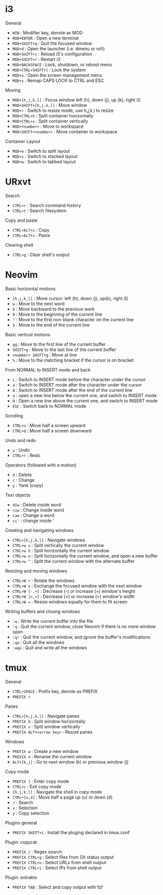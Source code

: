 # i3 
General

- `WIN` : Modifier key, denote as MOD
- `MOD+ENTER` : Open a new terminal
- `MOD+SHIFT+q` : Quit the focused window
- `MOD+d` : Open the launcher (i.e. dmenu or rofi)
- `MOD+SHIFT+c` : Reload i3's configuration
- `MOD+SHIFT+r` : Restart i3
- `MOD+BACKSPACE` : Lock, shutdown, or reboot menu
- `MOD+CTRL+SHIFT+l` : Lock the system
- `MOD+x` : Open the screen management menu
- `MOD+z` : Remap CAPS LOCK to CTRL and ESC

Moving

- `MOD+[h,j,k,l]` : Focus window left (h), down (j), up (k), right (l)
- `MOD+SHIFT+[h,j,k,l]` : Move window
- `MOD+r` : Switch to resize mode, use h,j,k,l to resize
- `MOD+CTRL+h` : Split container horizontally
- `MOD+CTRL+v` : Split container vertically
- `MOD+<number>` : Move to workspace <number>
- `MOD+SHIFT+<number>` : Move container to workspace <number>

Container Layout

- `MOD+e` : Switch to split layout
- `MOD+s` : Switch to stacked layout
- `MOD+w` : Switch to tabbed layout


# URxvt
Search 

- `CTRL+r` : Search command history
- `CTRL+t` : Search filesystem 

Copy and paste

- `CTRL+ALT+c` : Copy
- `CTRL+ALT+v` : Paste

Clearing shell

- `CTRL+g` : Clear shell's output


# Neovim
Basic horizontal motions

- `[h,j,k,l]` : Move cursor: left (h), down (j), up(k), right (l)
- `w` : Move to the next word
- `b` : Move backward to the previous work
- `0` : Move to the beginning of the current line
- `^` : Move to the first non-blank character on the current line
- `$` : Move to the end of the current line

Basic vertical motions

- `gg` : Move to the first line of the current buffer
- `SHIFT+g` : Move to the last line of the current buffer
- `<number> SHIFT+g` : Move at line <number>
- `%` : Move to the matching bracket if the cursor is on bracket

From NORMAL to INSERT mode and back

- `i` : Switch to INSERT mode before the character under the cursor
- `a` : Switch to INSERT mode after the character under the cursor
- `A` : Switch to INSERT mode after the end of the current line
- `o` : open a new line below the current one, and switch to INSERT mode
- `O` : Open a new line above the current one, and switch to INSERT mode
- `ESC` : Switch back to NORMAL mode

Scrolling

- `CTRL+u` : Move half a screen upward
- `CTRL+d` : Move half a screen downward

Undo and redo

- `u` : Undo
- `CTRL+r` : Redo

Operators (followed with a motion)

- `d` : Delete
- `c` : Change
- `y` : Yank (copy)

Text objects

- `diw` : Delete inside word
- `ciw` : Change inside word
- `caw` : Change a word
- `ci'` : change inside '

Creating and navigating windows

- `CTRL+[h,j,k,l]` : Navigate windows
- `CTRL+w v` : Split vertically the current window
- `CTRL+w h` : Split horizontally the current window
- `CTRL+w n` : Split horizontally the current window, and open a new buffer
- `CTRL+w ^` : Split the current window with the alternate buffer

Resizing and moving windows

- `CTRL+W r` : Rotate the windows
- `CTRL+W x` : Exchange the focused window with the next window
- `CTRL+W [-,+]` : Decrease (-) or increase (+) window's height
- `CTRL+W [<,>]` : Decrease (<) or increase (>) window's width
- `CTRL+W =` : Resize windows equally for them to fit screen

Writing buffers and closing windows

- `:w` : Write the current buffer into the file
- `:q` : Quit the current window, close Neovim if there is no more window open
- `:q!` : Quit the current window, and ignore the buffer's modifications
- `:qa` : Quit all the windows
- `:wqa` : Quit and write all the windows


# tmux
General

- `CTRL+SPACE` : Prefix key, denote as PREFIX
- `PREFIX r`

Panes

- `CTRL+[h,j,k,l]` : Navigate panes
- `PREFIX h` : Split window horizontally
- `PREFIX v` : Split window vertically
- `PREFIX ALT+<arrow key>` : Resize panes

Windows

- `PREFIX w` : Create a new window
- `PREXIX n` : Rename the current window
- `ALT+[k,j]` : Go to next window (k) or previous window (j)

Copy mode

- `PREFIX [` : Enter copy mode
- `CTRL+c` : Exit copy mode
- `[h,j,k,l]` : Navigate the shell in copy mode
- `CTRL+[u,d]` : Move half a page up (u) or down (d)
- `/` : Search
- `v` : Selection
- `y` : Copy selection

Plugins general

- `PREFIX SHIFT+i` : Install the pluging declared in tmux.conf

Plugin: copycat

- `PREFIX /` : Regex search
- `PREFIX CTRL+g` : Select files from Git status output 
- `PREFIX CTRL+u` : Select URLs from shell output
- `PREFIX CTRL+i` : Select IPs from shell output

Plugin: extrakto

- `PREFIX TAB` : Select and copy output with fzf
